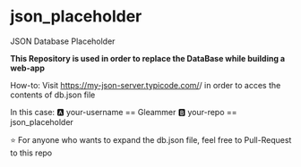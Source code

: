 # json_placeholder
JSON Database Placeholder

**This Repository is used in order to replace the DataBase while building a web-app**

How-to:
Visit https://my-json-server.typicode.com/<your-username>/<your-repo> in order to acces the contents of db.json file

In this case:
    :a: your-username == Gleammer
    :b: your-repo == json_placeholder

:star: For anyone who wants to expand the db.json file, feel free to Pull-Request to this repo 
